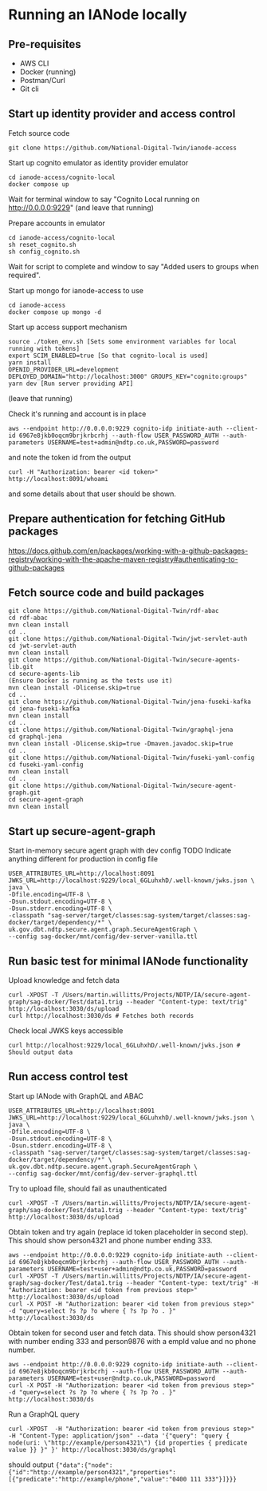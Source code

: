 # Running an IANode locally

## Pre-requisites

* AWS CLI
* Docker (running)
* Postman/Curl
* Git cli

## Start up identity provider and access control

Fetch source code
```
git clone https://github.com/National-Digital-Twin/ianode-access
```

Start up cognito emulator as identity provider emulator
```
cd ianode-access/cognito-local
docker compose up
```
Wait for terminal window to say "Cognito Local running on http://0.0.0.0:9229"
(and leave that running)

Prepare accounts in emulator
```
cd ianode-access/cognito-local
sh reset_cognito.sh
sh config_cognito.sh
```
Wait for script to complete and window to say "Added users to groups when required".

Start up mongo for ianode-access to use
```
cd ianode-access
docker compose up mongo -d
```

Start up access support mechanism
```
source ./token_env.sh [Sets some environment variables for local running with tokens]
export SCIM_ENABLED=true [So that cognito-local is used]
yarn install
OPENID_PROVIDER_URL=development DEPLOYED_DOMAIN="http://localhost:3000" GROUPS_KEY="cognito:groups" yarn dev [Run server providing API]
```
(leave that running)

Check it's running and account is in place
```
aws --endpoint http://0.0.0.0:9229 cognito-idp initiate-auth --client-id 6967e8jkb0oqcm9brjkrbcrhj --auth-flow USER_PASSWORD_AUTH --auth-parameters USERNAME=test+admin@ndtp.co.uk,PASSWORD=password
```
and note the token id from the output
```
curl -H "Authorization: bearer <id token>" http://localhost:8091/whoami
```
and some details about that user should be shown.

## Prepare authentication for fetching GitHub packages
https://docs.github.com/en/packages/working-with-a-github-packages-registry/working-with-the-apache-maven-registry#authenticating-to-github-packages

## Fetch source code and build packages
```
git clone https://github.com/National-Digital-Twin/rdf-abac
cd rdf-abac
mvn clean install
cd ..
git clone https://github.com/National-Digital-Twin/jwt-servlet-auth
cd jwt-servlet-auth
mvn clean install
git clone https://github.com/National-Digital-Twin/secure-agents-lib.git
cd secure-agents-lib
(Ensure Docker is running as the tests use it)
mvn clean install -Dlicense.skip=true
cd ..
git clone https://github.com/National-Digital-Twin/jena-fuseki-kafka
cd jena-fuseki-kafka
mvn clean install
cd ..
git clone https://github.com/National-Digital-Twin/graphql-jena
cd graphql-jena
mvn clean install -Dlicense.skip=true -Dmaven.javadoc.skip=true
cd ..
git clone https://github.com/National-Digital-Twin/fuseki-yaml-config
cd fuseki-yaml-config
mvn clean install
cd ..
git clone https://github.com/National-Digital-Twin/secure-agent-graph.git
cd secure-agent-graph
mvn clean install
```

## Start up secure-agent-graph

Start in-memory secure agent graph with dev config TODO Indicate anything different for production in config file
```
USER_ATTRIBUTES_URL=http://localhost:8091 JWKS_URL=http://localhost:9229/local_6GLuhxhD/.well-known/jwks.json \
java \
-Dfile.encoding=UTF-8 \
-Dsun.stdout.encoding=UTF-8 \
-Dsun.stderr.encoding=UTF-8 \
-classpath "sag-server/target/classes:sag-system/target/classes:sag-docker/target/dependency/*" \
uk.gov.dbt.ndtp.secure.agent.graph.SecureAgentGraph \
--config sag-docker/mnt/config/dev-server-vanilla.ttl
```

## Run basic test for minimal IANode functionality

Upload knowledge and fetch data
```
curl -XPOST -T /Users/martin.willitts/Projects/NDTP/IA/secure-agent-graph/sag-docker/Test/data1.trig --header "Content-type: text/trig" http://localhost:3030/ds/upload
curl http://localhost:3030/ds # Fetches both records
```

Check local JWKS keys accessible
```
curl http://localhost:9229/local_6GLuhxhD/.well-known/jwks.json # Should output data
```

## Run access control test

Start up IANode with GraphQL and ABAC
```
USER_ATTRIBUTES_URL=http://localhost:8091 JWKS_URL=http://localhost:9229/local_6GLuhxhD/.well-known/jwks.json \
java \
-Dfile.encoding=UTF-8 \
-Dsun.stdout.encoding=UTF-8 \
-Dsun.stderr.encoding=UTF-8 \
-classpath "sag-server/target/classes:sag-system/target/classes:sag-docker/target/dependency/*" \
uk.gov.dbt.ndtp.secure.agent.graph.SecureAgentGraph \
--config sag-docker/mnt/config/dev-server-graphql.ttl
```

Try to upload file, should fail as unauthenticated
```
curl -XPOST -T /Users/martin.willitts/Projects/NDTP/IA/secure-agent-graph/sag-docker/Test/data1.trig --header "Content-type: text/trig" http://localhost:3030/ds/upload
```

Obtain token and try again (replace id token placeholder in second step). This should show person4321 and phone number ending 333.
```
aws --endpoint http://0.0.0.0:9229 cognito-idp initiate-auth --client-id 6967e8jkb0oqcm9brjkrbcrhj --auth-flow USER_PASSWORD_AUTH --auth-parameters USERNAME=test+user+admin@ndtp.co.uk,PASSWORD=password
curl -XPOST -T /Users/martin.willitts/Projects/NDTP/IA/secure-agent-graph/sag-docker/Test/data1.trig --header "Content-type: text/trig" -H "Authorization: bearer <id token from previous step>" http://localhost:3030/ds/upload
curl -X POST -H "Authorization: bearer <id token from previous step>" -d "query=select ?s ?p ?o where { ?s ?p ?o . }" http://localhost:3030/ds
```

Obtain token for second user and fetch data. This should show person4321 with number ending 333 and person9876 with a empId value and no phone number.
```
aws --endpoint http://0.0.0.0:9229 cognito-idp initiate-auth --client-id 6967e8jkb0oqcm9brjkrbcrhj --auth-flow USER_PASSWORD_AUTH --auth-parameters USERNAME=test+user@ndtp.co.uk,PASSWORD=password
curl -X POST -H "Authorization: bearer <id token from previous step>" -d "query=select ?s ?p ?o where { ?s ?p ?o . }" http://localhost:3030/ds
```

Run a GraphQL query
```
curl -XPOST  -H "Authorization: bearer <id token from previous step>" -H "Content-Type: application/json" --data '{"query": "query { node(uri: \"http://example/person4321\") {id properties { predicate value }} }" }' http://localhost:3030/ds/graphql
```
should output ```{"data":{"node":{"id":"http://example/person4321","properties":[{"predicate":"http://example/phone","value":"0400 111 333"}]}}}```